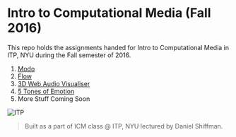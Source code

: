 # Intro to Computational Media (Fall 2016)
This repo holds the assignments handed for Intro to Computational Media in ITP, NYU during the Fall semester of 2016.

1. [Modo](https://juniorxsound.github.io/Flow/)
2. [Flow](https://juniorxsound.github.io/Flow/)
3. [3D Web Audio Visualiser](https://juniorxsound.github.io/Flow/)
4. [5 Tones of Emotion](https://juniorxsound.github.io/Flow/)
5. More Stuff Coming Soon

![ITP](https://github.com/juniorxsound/ICM-Fall-2016-/blob/master/assets/itp_logo.png "ITP Logo")

> Built as a part of ICM class @ ITP, NYU lectured by Daniel Shiffman.
